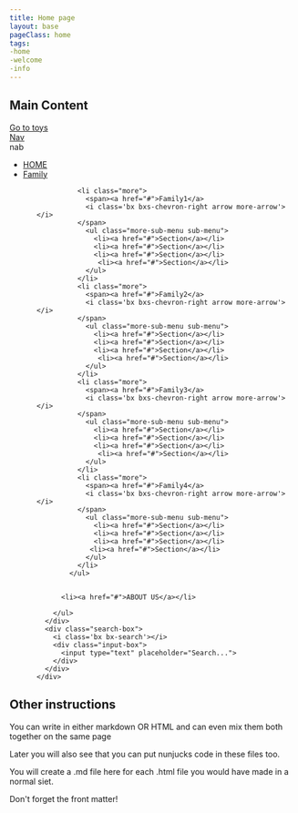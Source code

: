 ```yaml
---
title: Home page
layout: base
pageClass: home
tags:
-home
-welcome
-info
---
```

<h2 class="mainHeading">Main Content</h2>
<a href="/toys">Go to toys</a>

<!DOCTYPE html>
<!-- Created By CodingNepal - www.codingnepalweb.com -->
<html lang="en" dir="ltr">
  <head>
    <meta charset="UTF-8">
   <title> Responsive Drop Down Navigation Menu | CodingLab </title>
    <link rel="stylesheet" href="style.css">
    <!-- Boxicons CDN Link -->
    <link href='https://unpkg.com/boxicons@2.0.7/css/boxicons.min.css' rel='stylesheet'>
     <meta name="viewport" content="width=device-width, initial-scale=1.0">
   </head>
<body>
  <nav>
    <div class="navbar">
      <i class='bx bx-menu'></i>
      <div class="logo"><a href="#">Nav</a></div>
      <div class="nav-links">
        <div class="sidebar-logo">
          <span class="logo-name">nab</span>
          <i class='bx bx-x' ></i>
        </div>
        <ul class="links">
          <li><a href="#">HOME</a></li>
          <li>
            <a href="#">Family </a>
            <i class='bx bxs-chevron-down htmlcss-arrow arrow  '></i>
            <ul class="htmlCss-sub-menu sub-menu">
              
              <li class="more">
                <span><a href="#">Family1</a>
                <i class='bx bxs-chevron-right arrow more-arrow'></i>
              </span>
                <ul class="more-sub-menu sub-menu">
                  <li><a href="#">Section</a></li>
                  <li><a href="#">Section</a></li>
                  <li><a href="#">Section</a></li>
                   <li><a href="#">Section</a></li>
                </ul>
              </li>
              <li class="more">
                <span><a href="#">Family2</a>
                <i class='bx bxs-chevron-right arrow more-arrow'></i>
              </span>
                <ul class="more-sub-menu sub-menu">
                  <li><a href="#">Section</a></li>
                  <li><a href="#">Section</a></li>
                  <li><a href="#">Section</a></li>
                   <li><a href="#">Section</a></li>
                </ul>
              </li>
              <li class="more">
                <span><a href="#">Family3</a>
                <i class='bx bxs-chevron-right arrow more-arrow'></i>
              </span>
                <ul class="more-sub-menu sub-menu">
                  <li><a href="#">Section</a></li>
                  <li><a href="#">Section</a></li>
                  <li><a href="#">Section</a></li>
                   <li><a href="#">Section</a></li>
                </ul>
              </li>
              <li class="more">
                <span><a href="#">Family4</a>
                <i class='bx bxs-chevron-right arrow more-arrow'></i>
              </span>
                <ul class="more-sub-menu sub-menu">
                  <li><a href="#">Section</a></li>
                  <li><a href="#">Section</a></li>
                  <li><a href="#">Section</a></li>
                 <li><a href="#">Section</a></li>
                </ul>
              </li>
            </ul>
            
        
          <li><a href="#">ABOUT US</a></li>

        </ul>
      </div>
      <div class="search-box">
        <i class='bx bx-search'></i>
        <div class="input-box">
          <input type="text" placeholder="Search...">
        </div>
      </div>
    </div>
  </nav>
  <script src="script.js"></script>
</body>
</html>


## Other instructions

You can write in either markdown OR HTML and can even mix them both together on the same page

Later you will also see that you can put nunjucks code in these files too.

You will create a .md file here for each .html file you would have made in a normal siet.

Don't forget the front matter!
